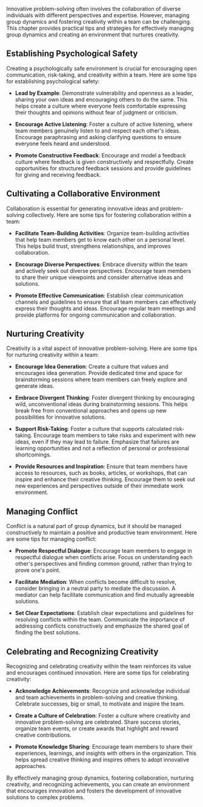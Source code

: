 
Innovative problem-solving often involves the collaboration of diverse individuals with different perspectives and expertise. However, managing group dynamics and fostering creativity within a team can be challenging. This chapter provides practical tips and strategies for effectively managing group dynamics and creating an environment that nurtures creativity.

Establishing Psychological Safety
---------------------------------

Creating a psychologically safe environment is crucial for encouraging open communication, risk-taking, and creativity within a team. Here are some tips for establishing psychological safety:

* **Lead by Example**: Demonstrate vulnerability and openness as a leader, sharing your own ideas and encouraging others to do the same. This helps create a culture where everyone feels comfortable expressing their thoughts and opinions without fear of judgment or criticism.

* **Encourage Active Listening**: Foster a culture of active listening, where team members genuinely listen to and respect each other's ideas. Encourage paraphrasing and asking clarifying questions to ensure everyone feels heard and understood.

* **Promote Constructive Feedback**: Encourage and model a feedback culture where feedback is given constructively and respectfully. Create opportunities for structured feedback sessions and provide guidelines for giving and receiving feedback.

Cultivating a Collaborative Environment
---------------------------------------

Collaboration is essential for generating innovative ideas and problem-solving collectively. Here are some tips for fostering collaboration within a team:

* **Facilitate Team-Building Activities**: Organize team-building activities that help team members get to know each other on a personal level. This helps build trust, strengthens relationships, and improves collaboration.

* **Encourage Diverse Perspectives**: Embrace diversity within the team and actively seek out diverse perspectives. Encourage team members to share their unique viewpoints and consider alternative ideas and solutions.

* **Promote Effective Communication**: Establish clear communication channels and guidelines to ensure that all team members can effectively express their thoughts and ideas. Encourage regular team meetings and provide platforms for ongoing communication and collaboration.

Nurturing Creativity
--------------------

Creativity is a vital aspect of innovative problem-solving. Here are some tips for nurturing creativity within a team:

* **Encourage Idea Generation**: Create a culture that values and encourages idea generation. Provide dedicated time and space for brainstorming sessions where team members can freely explore and generate ideas.

* **Embrace Divergent Thinking**: Foster divergent thinking by encouraging wild, unconventional ideas during brainstorming sessions. This helps break free from conventional approaches and opens up new possibilities for innovative solutions.

* **Support Risk-Taking**: Foster a culture that supports calculated risk-taking. Encourage team members to take risks and experiment with new ideas, even if they may lead to failure. Emphasize that failures are learning opportunities and not a reflection of personal or professional shortcomings.

* **Provide Resources and Inspiration**: Ensure that team members have access to resources, such as books, articles, or workshops, that can inspire and enhance their creative thinking. Encourage them to seek out new experiences and perspectives outside of their immediate work environment.

Managing Conflict
-----------------

Conflict is a natural part of group dynamics, but it should be managed constructively to maintain a positive and productive team environment. Here are some tips for managing conflict:

* **Promote Respectful Dialogue**: Encourage team members to engage in respectful dialogue when conflicts arise. Focus on understanding each other's perspectives and finding common ground, rather than trying to prove one's point.

* **Facilitate Mediation**: When conflicts become difficult to resolve, consider bringing in a neutral party to mediate the discussion. A mediator can help facilitate communication and find mutually agreeable solutions.

* **Set Clear Expectations**: Establish clear expectations and guidelines for resolving conflicts within the team. Communicate the importance of addressing conflicts constructively and emphasize the shared goal of finding the best solutions.

Celebrating and Recognizing Creativity
--------------------------------------

Recognizing and celebrating creativity within the team reinforces its value and encourages continued innovation. Here are some tips for celebrating creativity:

* **Acknowledge Achievements**: Recognize and acknowledge individual and team achievements in problem-solving and creative thinking. Celebrate successes, big or small, to motivate and inspire the team.

* **Create a Culture of Celebration**: Foster a culture where creativity and innovative problem-solving are celebrated. Share success stories, organize team events, or create awards that highlight and reward creative contributions.

* **Promote Knowledge Sharing**: Encourage team members to share their experiences, learnings, and insights with others in the organization. This helps spread creative thinking and inspires others to adopt innovative approaches.

By effectively managing group dynamics, fostering collaboration, nurturing creativity, and recognizing achievements, you can create an environment that encourages innovation and fosters the development of innovative solutions to complex problems.
